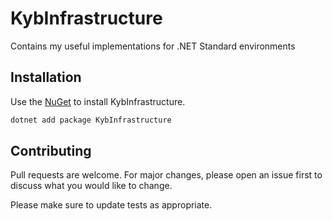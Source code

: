 # KybInfrastructure

Contains my useful implementations for .NET Standard environments

## Installation

Use the [NuGet](https://www.nuget.org/packages/KybInfrastructure/) to install KybInfrastructure.

```bash
dotnet add package KybInfrastructure
```


## Contributing
Pull requests are welcome. For major changes, please open an issue first to discuss what you would like to change.

Please make sure to update tests as appropriate.
